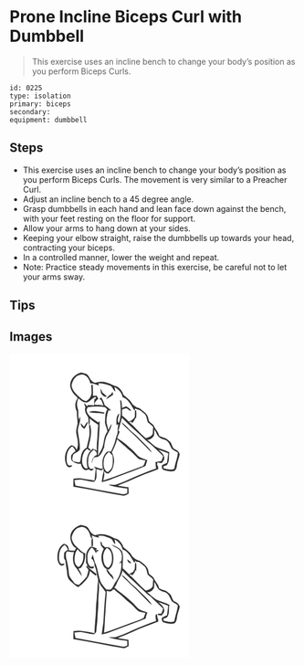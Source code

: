 # Prone Incline Biceps Curl with Dumbbell
> This exercise uses an incline bench to change your body’s position as you perform Biceps Curls.

``` 
id: 0225 
type: isolation 
primary: biceps 
secondary:  
equipment: dumbbell 
``` 

## Steps

 - This exercise uses an incline bench to change your body’s position as you perform Biceps Curls. The movement is very similar to a Preacher Curl.
 - Adjust an incline bench to a 45 degree angle.
 - Grasp dumbbells in each hand and lean face down against the bench, with your feet resting on the floor for support.
 - Allow your arms to hang down at your sides.
 - Keeping your elbow straight, raise the dumbbells up towards your head, contracting your biceps.
 - In a controlled manner, lower the weight and repeat.
 - Note: Practice steady movements in this exercise, be careful not to let your arms sway.

## Tips


## Images

<svg width="236pt" height="200pt" viewBox="0 0 236 200" xmlns="http://www.w3.org/2000/svg">
  <g fill="#FFF">
    <path d="M0 0h236v200H0V0m79.6 42.03c.6 6.26 4.51 11.52 9.24 15.44.12.45.37 1.34.5 1.78-3.93 4.68-3.64 11.72-.93 16.92-.17 5.28.94 10.48 1.01 15.75-.81 4.61-2.65 9.33-1.52 14.05 1.38 6.82 3.53 14.13.1 20.73-.97-3.33-3.52-5.57-6.94-6.04-8.16 5.52-10.44 17.75-6.05 26.29 1.56 3.11 6.11 3.35 7.42-.1-1.48.1-2.95.29-4.42.25-3.6-2.5-2.93-7.29-2.88-11.09.12-5.43 2.38-11.07 7.22-13.93 2.12 1.6 3.52 3.83 4.32 6.34-2.42 1.24-4.21 3.28-5.74 5.48-.1 3-.54 6.37 2.36 8.2 3.2 1.79 6.75 3.09 10.48 2.7.45 4.56 4.64 11.11 9.66 7.33 1.43.62 2.77 1.69 4.4 1.72 1.42-.17 2.08-1.61 3.02-2.48-1.1.07-3.31.23-4.41.31-4.03-3.33-3.35-8.92-2.97-13.56.47-4.92 3.42-9.2 7.47-11.92 1.13 1.19 2.26 2.41 3.37 3.64.14.84.41 2.51.55 3.35-4.49 1.7-6.97 6.23-6.74 10.92.64-2.58 1.18-5.26 2.68-7.51 1.51-.36 3.07-.46 4.61-.58 5.2-2.17 6.63-7.97 8.94-12.55.24-4.64 1.18-9.22 2.59-13.65 2.6-5.68 6.56-10.99 7.2-17.39-1.8 2.44-2.83 5.32-4.28 7.96-.78-4.49-2.99-8.79-2.42-13.45.41-4.19 1.08-8.43 2.66-12.37.79.1 2.37.29 3.16.38-2.25-2.99-5.38-5.05-8.36-7.21-.71-3.72-2.64-6.95-4.43-10.23-.84.66-1.58 1.42-2.39 2.1 3.66 1.44 3.9 5.68 5.32 8.81-3.31-.98-6.78-1.09-10.2-.93-.62-.46-1.23-.92-1.83-1.39 1.17-2.7 2.99-4.9 5.3-6.7-.64-1.43-1.55-2.74-2.32-4.1-1.61.11-3.23.29-4.83.48.34-5.09.02-10.19-.37-15.27-.63.44-1.27.88-1.9 1.32.41 2.67.42 5.38.5 8.07.39 5.15-2.53 10.58-7.28 12.75-1.84-.8-3.93-1.24-5.5-2.56-5.49-5.18-12.6-10.03-13.48-18.2 1.04-6.4 5.3-13.75 12.49-14.18 6.53-.74 11.09 5.88 12.07 11.65 4.06-.6 7.65 1.76 11.42 2.8-.21-.72-.65-2.15-.86-2.87 5.6-.78 10.85 1.2 15.96 3.18 3.01 1.73 3.48 5.78 6.44 7.56-.24-2.07-.62-4.13-1.11-6.15 5.06 2.89 9.56 7.24 10.55 13.23 8.08 2.78 11.25 11.17 15.73 17.63.38-.84.75-1.68 1.09-2.54 2.2 1.57 5.2 1.32 7.24 3.16 1.71 1.36 3.5 2.63 5.11 4.12 2.72 2.98 2.69 7.32 4.17 10.85 2.35 2.06 5 3.81 6.99 6.25-.44 2.94-.2 5.93-.6 8.87-1.69 3.6-5.55 5.12-9.25 5.67-7.81-6.35-13.91-14.47-21.64-20.9l2.71-.76c.23.52.7 1.55.93 2.07 2.23-2.13 3.9-4.71 4.91-7.63l.45 2.25c.22-3.64.71-7.31.03-10.94l.59-.41c-1.3.04-2.59.09-3.89.14l1.78.25c-.05 2.64-.07 5.28-.17 7.92-1.66 3.27-4.5 5.22-7.81 6.54-2.81-2.99-5.81-5.77-9.04-8.3-.1-2.6.01-5.21.07-7.81 1.98-.58 3.9-1.38 5.94-1.74 1.84 1.61 3.65 3.41 6.26 3.54-1.57-2.73-4.2-4.52-6.91-5.98-1.79.72-3.6 1.42-5.42 2.05-.16-2.86-.09-5.77-.78-8.56.16-.73-1.96-2.38-1.57-.8.77 9.54 1.75 19.54-1.45 28.78-.2-.01-.61-.01-.81-.02-2.29-3.78.61-8.16 1.26-12.07-4.89 3.25-3.75 9.87-3.94 14.91.58-.18 1.76-.54 2.35-.72.06 2.72-.88 5.36-.63 8.09.46 4.21-2.05 7.88-2.87 11.89-1.04 5.59-3.65 10.69-5.92 15.85-2.19-.05-4.87-.85-6.38 1.28-5.03 5.47-5.87 13.87-4.29 20.87-4.41 1.67-7.88-1.89-12.13-2.18.9.92 1.83 1.82 2.78 2.7-.8 5.2-1.01 10.47-1.77 15.69-5.38-1.6-11.04-1.76-16.51-2.91-3.65-.87-7.41-.09-11.08.21-.24 3.48-.12 6.96-.16 10.45 21.89 3.44 43.57 8.15 65.42 11.82 2.73.53 5-1.43 7.32-2.51 0-2.81-.11-5.6-.26-8.4-4.73-.57-9.45-1.27-14.08-2.39 6.28-2.33 12.53-4.76 18.6-7.61 11.27-5.35 23.13-9.2 34.69-13.81-.1-1.01-.31-3.04-.41-4.05l-1.19-1.51c.09-.85.26-2.55.35-3.4 1.83.4 3.68.74 5.54 1.05 1.7-2.37 4.55-4.82 3.31-8.07-.64-4.36-4.65-6.72-7.4-9.68 4.31 1.42 8.48 3.25 12.78 4.69-.22 4.27-1.27 8.44-1.54 12.71-2.23 1.08-4.65 1.86-6.68 3.3-.28 2.01-.16 4.79 1.87 5.9 4.61 1.41 9.57 2.65 14.37 1.43 2.79-1.83 3.28-5.35 3.62-8.39.54-4.76 2.85-9.09 3.49-13.81-.95-3.85-4.48-5.68-7.79-7.15-2.27-2.55-2.51-6.48-4.91-9.04-2.43-2.51-5.32-4.83-8.81-5.56-2-.43-3.8-1.39-5.58-2.34-.86-5.28-5.25-8.7-7.16-13.49-1.5-2.39-4.37-3.47-6.06-5.69-.89-2.82-1.03-6-2.89-8.42-2.16-3.2-5.6-5.12-8.46-7.61-1.71-1.58-4.33-1.34-6.08-2.84-1.86-1.54-4.24-2.61-5.31-4.9-2.48-4.68-7.19-7.33-10.93-10.85-1.72-5.42-5.83-10.9-11.76-11.84-2.98-1.12-5.58-3.11-8.8-3.65-5.17-2.31-11.05-1.83-16.37-.31-4.5-.78-6.71-4.83-8.73-8.46-1.81-3.7-6.26-4.21-9.82-5.11-7.94 1.65-14.73 8.8-14.56 17.15m39.87 4.17c.1 1.88.35 3.75.59 5.61 1.7 2.76 4.1 6.04 7.81 4.63-1.92-1.89-3.92-3.7-6.03-5.37-.6-1.72-1.29-3.4-2.37-4.87m13.91 7.44c-2.81 1.36-4.91 3.71-6.32 6.46 3.03-1.95 6.2-3.7 9.1-5.85l-.92-3.97c-.66 1.1-1.27 2.22-1.86 3.36z"/>
    <path d="M102.03 64.26c4.49-1.4 6.55-6.62 11.54-7.33-.12.78-.38 2.34-.5 3.12l-1.21-.94c-.66 2.91-1.06 5.92-.43 8.88-2.77-.1-5.54-.19-8.31-.23-.32.39-.95 1.15-1.27 1.53-1.29-1.52-2.59-3.03-4.08-4.36.48 1.95 1.17 3.83 1.87 5.71-1.87 4.79 1.03 9.17 3.58 12.99.96 3.45.28 7.16.8 10.69 2.01-2.63 1.38-5.97 1.21-9.03 3.5 3.18 7.47 5.76 11.34 8.44-1.12 7.68-.78 15.45-1.74 23.14-.29 3.72-.43 7.48-.11 11.21-1.24-1.86-3.31-2.53-5.42-2.85-7.96 5.46-9.23 16.86-6.56 25.47-.74.07-2.21.21-2.95.27-3.4-2.49-4.8-6.87-4.38-10.95.22-5.45 1.82-11.46 6.56-14.72 1.51.51 3.97 4.26 4.5 1.05-.95-.88-1.93-1.71-2.95-2.5 1.43-6.9 3.7-13.73 3.58-20.86.12-3.34-.74-6.61-1.15-9.91-.51.72-1.01 1.44-1.51 2.16.77 5.84 1.13 11.94-.61 17.64-.93 3.55-1.67 7.15-2.4 10.75-3.99 2.03-6.51 6.07-7.36 10.38-.7 2.97-.57 6.11-1.73 8.96-3.03-.07-5.96-.8-8.88-1.49-.27-.62-.81-1.84-1.08-2.45.31-1.95.53-3.93 1.07-5.83 2.5-2.92 6.85-3.52 8.89-6.96.36-7.15-1.09-14.16-2.18-21.17-1.92-7.48 3.78-14.41 2.58-21.95a84.58 84.58 0 0 0-1.62 3.79c-.49-2.97-1.04-5.97-.75-8.99.5-3.77-1.83-7.17-1.68-10.92-.07-2.88.67-5.72 1.9-8.31 2.89 3.2 6.9 6.17 11.44 5.57m-4.11 32c-1.48-1.71-2.92-3.49-4.79-4.81.69 2.97 2.28 6.48 5.45 7.39 1.66-3.06 3.79-5.95 4.54-9.41-2.55 1.55-3.76 4.36-5.2 6.83z"/>
    <path d="M102.97 70.51c7.48-.78 15.1-1.49 22.53-.02.98 1.05 2 2.07 3.05 3.06-3.18 4.52-2.7 10.23-3.12 15.46-.42 4.86 2.85 8.95 3.13 13.72-4.65 5.45-4.07 12.97-6.18 19.43-1.08 4.48-4.09 8.09-6.16 12.13.21-15.18 2.15-30.3 2.24-45.48-.51.44-1.52 1.33-2.03 1.77-5.43-4.03-12.18-7.41-14.8-14.06-1.07-2.09.29-4.24 1.34-6.01m1.11 6.38c6.56 1.76 13.51 1.03 20.21 2.12.08-.37.25-1.1.34-1.47-6.79-1.03-13.83-3.37-20.55-.65z"/>
    <path d="M147.71 84.35c9.86 10.46 21.13 19.45 31.27 29.61 2.64 2.71 6.04 4.49 8.65 7.24 4.64 4.64 9.66 8.9 14.23 13.62-.64 2.14-1.34 4.27-2.14 6.36-2.71.43-5.39.95-8.06 1.53.23 2.81.59 5.61.86 8.42-10.8 3.66-21.28 8.16-31.78 12.56-6.05 2.85-12.1 5.73-18.53 7.6-3.74 2.01-7.99.9-12.01 1.14 7.8 3.08 16.32 3.64 24.54 4.99-.01 1.98-.03 3.96-.07 5.95-2.36 1.2-4.98 1.86-7.62 1.21-20.14-3.78-40.29-7.48-60.43-11.21-.52-2.35-1-4.7-1.45-7.06 2.68-.09 5.35-.41 8.02-.72 6.03.79 11.88 2.78 18 3.02 4.83-4.28 2.55-11.33 3.01-16.97 2.32.83 4.69 1.59 7.15 1.85.61-.8 1.23-1.59 1.87-2.37.56 1.95.54 3.88-.08 5.76-1.15 3.86-1.32 7.92-2.08 11.86 7.3-1.08 13.98-4.38 20.88-6.81 12.15-4.91 24.76-8.7 36.69-14.12.78-2.58 1.6-5.15 2.44-7.71-4.64-1.86-9.95-2.8-13.39-6.77-3.17-3.55-6.37-7.08-10.15-10.02a78.2 78.2 0 0 0-16.16-12.21c1.07-2.79 2.06-5.61 3.39-8.29-.4-.38-1.2-1.16-1.6-1.54 1.51-5.64 2.89-11.32 4.55-16.92m8.35 15.6c3.19 3.48 6.91 6.4 10.33 9.65 4.17 4.52 8.63 8.75 12.94 13.12 2.6 2.57 4.84 5.56 7.98 7.52-3.3-5.65-8.37-9.97-12.93-14.57-3.81-3.55-7.11-7.63-11.24-10.83-5.8-4.48-9.98-10.76-16.2-14.74 2.23 3.96 6.13 6.52 9.12 9.85z"/>
    <path d="M190.4 99.77c2.55 3.71 3.35 8.88 7.65 11.17 2.76 1.9 6.56 1.56 8.99 4 3.38 2.64 3.99 7.18 6.46 10.48 2.33 1.93 5.28 2.9 7.65 4.8-.41 7.25-3.56 13.96-4.53 21.14-4.57 2.33-9.57.43-14.2-.56-.04-.66-.12-1.97-.17-2.63 1.72-.75 4.35-.58 5.19-2.62 3.18-4.66 1.41-10.48 2.53-15.71-6.34-3.72-14.15-4.38-20.11-8.87-3.01-2.53-5.95-5.14-8.97-7.66 3.84.36 6.84-2.29 8.78-5.28.64-2.7.51-5.51.73-8.26zM141.31 112.56c4.51 4.52 9.6 8.44 14.19 12.89 5.36 3.53 9.12 8.8 14.01 12.85 2.98 1.03 6.14 1.48 9.16 2.39-1.46 2.83-1.39 7.21-5.24 7.89-16.74 6.2-33.38 12.67-50.29 18.38.85-4.12 2.08-8.44.84-12.63 1.56 1.52 3.71 4.33 6.25 2.95 4.37-2.5 6.14-7.74 6.61-12.48 1.25-5.01 0-10.38-2.43-14.84 2.7-5.62 5.64-11.25 6.9-17.4z"/>
    <path d="M123.92 140.02c.56-4.36 3.26-7.99 6.56-10.74 1.71 1.38 3.28 2.92 4.74 4.57.68 4.34.64 8.75.05 13.1-.36 1.11-.69 2.23-.99 3.36-1.38 2.18-3.19 4.05-5.27 5.57-5.76-2.86-6.08-10.3-5.09-15.86z"/>
  </g>
  <g fill="#333">
    <path d="M79.6 42.03c-.17-8.35 6.62-15.5 14.56-17.15 3.56.9 8.01 1.41 9.82 5.11 2.02 3.63 4.23 7.68 8.73 8.46 5.32-1.52 11.2-2 16.37.31 3.22.54 5.82 2.53 8.8 3.65 5.93.94 10.04 6.42 11.76 11.84 3.74 3.52 8.45 6.17 10.93 10.85 1.07 2.29 3.45 3.36 5.31 4.9 1.75 1.5 4.37 1.26 6.08 2.84 2.86 2.49 6.3 4.41 8.46 7.61 1.86 2.42 2 5.6 2.89 8.42 1.69 2.22 4.56 3.3 6.06 5.69 1.91 4.79 6.3 8.21 7.16 13.49 1.78.95 3.58 1.91 5.58 2.34 3.49.73 6.38 3.05 8.81 5.56 2.4 2.56 2.64 6.49 4.91 9.04 3.31 1.47 6.84 3.3 7.79 7.15-.64 4.72-2.95 9.05-3.49 13.81-.34 3.04-.83 6.56-3.62 8.39-4.8 1.22-9.76-.02-14.37-1.43-2.03-1.11-2.15-3.89-1.87-5.9 2.03-1.44 4.45-2.22 6.68-3.3.27-4.27 1.32-8.44 1.54-12.71-4.3-1.44-8.47-3.27-12.78-4.69 2.75 2.96 6.76 5.32 7.4 9.68 1.24 3.25-1.61 5.7-3.31 8.07-1.86-.31-3.71-.65-5.54-1.05-.09.85-.26 2.55-.35 3.4l1.19 1.51c.1 1.01.31 3.04.41 4.05-11.56 4.61-23.42 8.46-34.69 13.81-6.07 2.85-12.32 5.28-18.6 7.61 4.63 1.12 9.35 1.82 14.08 2.39.15 2.8.26 5.59.26 8.4-2.32 1.08-4.59 3.04-7.32 2.51-21.85-3.67-43.53-8.38-65.42-11.82.04-3.49-.08-6.97.16-10.45 3.67-.3 7.43-1.08 11.08-.21 5.47 1.15 11.13 1.31 16.51 2.91.76-5.22.97-10.49 1.77-15.69-.95-.88-1.88-1.78-2.78-2.7 4.25.29 7.72 3.85 12.13 2.18-1.58-7-.74-15.4 4.29-20.87 1.51-2.13 4.19-1.33 6.38-1.28 2.27-5.16 4.88-10.26 5.92-15.85.82-4.01 3.33-7.68 2.87-11.89-.25-2.73.69-5.37.63-8.09-.59.18-1.77.54-2.35.72.19-5.04-.95-11.66 3.94-14.91-.65 3.91-3.55 8.29-1.26 12.07.2.01.61.01.81.02 3.2-9.24 2.22-19.24 1.45-28.78-.39-1.58 1.73.07 1.57.8.69 2.79.62 5.7.78 8.56 1.82-.63 3.63-1.33 5.42-2.05 2.71 1.46 5.34 3.25 6.91 5.98-2.61-.13-4.42-1.93-6.26-3.54-2.04.36-3.96 1.16-5.94 1.74-.06 2.6-.17 5.21-.07 7.81 3.23 2.53 6.23 5.31 9.04 8.3 3.31-1.32 6.15-3.27 7.81-6.54.1-2.64.12-5.28.17-7.92l-1.78-.25c1.3-.05 2.59-.1 3.89-.14l-.59.41c.68 3.63.19 7.3-.03 10.94l-.45-2.25c-1.01 2.92-2.68 5.5-4.91 7.63-.23-.52-.7-1.55-.93-2.07l-2.71.76c7.73 6.43 13.83 14.55 21.64 20.9 3.7-.55 7.56-2.07 9.25-5.67.4-2.94.16-5.93.6-8.87-1.99-2.44-4.64-4.19-6.99-6.25-1.48-3.53-1.45-7.87-4.17-10.85-1.61-1.49-3.4-2.76-5.11-4.12-2.04-1.84-5.04-1.59-7.24-3.16-.34.86-.71 1.7-1.09 2.54-4.48-6.46-7.65-14.85-15.73-17.63-.99-5.99-5.49-10.34-10.55-13.23.49 2.02.87 4.08 1.11 6.15-2.96-1.78-3.43-5.83-6.44-7.56-5.11-1.98-10.36-3.96-15.96-3.18.21.72.65 2.15.86 2.87-3.77-1.04-7.36-3.4-11.42-2.8-.98-5.77-5.54-12.39-12.07-11.65-7.19.43-11.45 7.78-12.49 14.18.88 8.17 7.99 13.02 13.48 18.2 1.57 1.32 3.66 1.76 5.5 2.56 4.75-2.17 7.67-7.6 7.28-12.75-.08-2.69-.09-5.4-.5-8.07.63-.44 1.27-.88 1.9-1.32.39 5.08.71 10.18.37 15.27 1.6-.19 3.22-.37 4.83-.48.77 1.36 1.68 2.67 2.32 4.1-2.31 1.8-4.13 4-5.3 6.7.6.47 1.21.93 1.83 1.39 3.42-.16 6.89-.05 10.2.93-1.42-3.13-1.66-7.37-5.32-8.81.81-.68 1.55-1.44 2.39-2.1 1.79 3.28 3.72 6.51 4.43 10.23 2.98 2.16 6.11 4.22 8.36 7.21-.79-.09-2.37-.28-3.16-.38-1.58 3.94-2.25 8.18-2.66 12.37-.57 4.66 1.64 8.96 2.42 13.45 1.45-2.64 2.48-5.52 4.28-7.96-.64 6.4-4.6 11.71-7.2 17.39-1.41 4.43-2.35 9.01-2.59 13.65-2.31 4.58-3.74 10.38-8.94 12.55-1.54.12-3.1.22-4.61.58-1.5 2.25-2.04 4.93-2.68 7.51-.23-4.69 2.25-9.22 6.74-10.92-.14-.84-.41-2.51-.55-3.35-1.11-1.23-2.24-2.45-3.37-3.64-4.05 2.72-7 7-7.47 11.92-.38 4.64-1.06 10.23 2.97 13.56 1.1-.08 3.31-.24 4.41-.31-.94.87-1.6 2.31-3.02 2.48-1.63-.03-2.97-1.1-4.4-1.72-5.02 3.78-9.21-2.77-9.66-7.33-3.73.39-7.28-.91-10.48-2.7-2.9-1.83-2.46-5.2-2.36-8.2 1.53-2.2 3.32-4.24 5.74-5.48-.8-2.51-2.2-4.74-4.32-6.34-4.84 2.86-7.1 8.5-7.22 13.93-.05 3.8-.72 8.59 2.88 11.09 1.47.04 2.94-.15 4.42-.25-1.31 3.45-5.86 3.21-7.42.1-4.39-8.54-2.11-20.77 6.05-26.29 3.42.47 5.97 2.71 6.94 6.04 3.43-6.6 1.28-13.91-.1-20.73-1.13-4.72.71-9.44 1.52-14.05-.07-5.27-1.18-10.47-1.01-15.75-2.71-5.2-3-12.24.93-16.92-.13-.44-.38-1.33-.5-1.78-4.73-3.92-8.64-9.18-9.24-15.44m22.43 22.23c-4.54.6-8.55-2.37-11.44-5.57-1.23 2.59-1.97 5.43-1.9 8.31-.15 3.75 2.18 7.15 1.68 10.92-.29 3.02.26 6.02.75 8.99a84.58 84.58 0 0 1 1.62-3.79c1.2 7.54-4.5 14.47-2.58 21.95 1.09 7.01 2.54 14.02 2.18 21.17-2.04 3.44-6.39 4.04-8.89 6.96-.54 1.9-.76 3.88-1.07 5.83.27.61.81 1.83 1.08 2.45 2.92.69 5.85 1.42 8.88 1.49 1.16-2.85 1.03-5.99 1.73-8.96.85-4.31 3.37-8.35 7.36-10.38.73-3.6 1.47-7.2 2.4-10.75 1.74-5.7 1.38-11.8.61-17.64.5-.72 1-1.44 1.51-2.16.41 3.3 1.27 6.57 1.15 9.91.12 7.13-2.15 13.96-3.58 20.86 1.02.79 2 1.62 2.95 2.5-.53 3.21-2.99-.54-4.5-1.05-4.74 3.26-6.34 9.27-6.56 14.72-.42 4.08.98 8.46 4.38 10.95.74-.06 2.21-.2 2.95-.27-2.67-8.61-1.4-20.01 6.56-25.47 2.11.32 4.18.99 5.42 2.85-.32-3.73-.18-7.49.11-11.21.96-7.69.62-15.46 1.74-23.14-3.87-2.68-7.84-5.26-11.34-8.44.17 3.06.8 6.4-1.21 9.03-.52-3.53.16-7.24-.8-10.69-2.55-3.82-5.45-8.2-3.58-12.99-.7-1.88-1.39-3.76-1.87-5.71 1.49 1.33 2.79 2.84 4.08 4.36.32-.38.95-1.14 1.27-1.53 2.77.04 5.54.13 8.31.23-.63-2.96-.23-5.97.43-8.88l1.21.94c.12-.78.38-2.34.5-3.12-4.99.71-7.05 5.93-11.54 7.33m.94 6.25c-1.05 1.77-2.41 3.92-1.34 6.01 2.62 6.65 9.37 10.03 14.8 14.06.51-.44 1.52-1.33 2.03-1.77-.09 15.18-2.03 30.3-2.24 45.48 2.07-4.04 5.08-7.65 6.16-12.13 2.11-6.46 1.53-13.98 6.18-19.43-.28-4.77-3.55-8.86-3.13-13.72.42-5.23-.06-10.94 3.12-15.46-1.05-.99-2.07-2.01-3.05-3.06-7.43-1.47-15.05-.76-22.53.02m44.74 13.84c-1.66 5.6-3.04 11.28-4.55 16.92.4.38 1.2 1.16 1.6 1.54-1.33 2.68-2.32 5.5-3.39 8.29a78.2 78.2 0 0 1 16.16 12.21c3.78 2.94 6.98 6.47 10.15 10.02 3.44 3.97 8.75 4.91 13.39 6.77-.84 2.56-1.66 5.13-2.44 7.71-11.93 5.42-24.54 9.21-36.69 14.12-6.9 2.43-13.58 5.73-20.88 6.81.76-3.94.93-8 2.08-11.86.62-1.88.64-3.81.08-5.76-.64.78-1.26 1.57-1.87 2.37-2.46-.26-4.83-1.02-7.15-1.85-.46 5.64 1.82 12.69-3.01 16.97-6.12-.24-11.97-2.23-18-3.02-2.67.31-5.34.63-8.02.72.45 2.36.93 4.71 1.45 7.06 20.14 3.73 40.29 7.43 60.43 11.21 2.64.65 5.26-.01 7.62-1.21.04-1.99.06-3.97.07-5.95-8.22-1.35-16.74-1.91-24.54-4.99 4.02-.24 8.27.87 12.01-1.14 6.43-1.87 12.48-4.75 18.53-7.6 10.5-4.4 20.98-8.9 31.78-12.56-.27-2.81-.63-5.61-.86-8.42 2.67-.58 5.35-1.1 8.06-1.53.8-2.09 1.5-4.22 2.14-6.36-4.57-4.72-9.59-8.98-14.23-13.62-2.61-2.75-6.01-4.53-8.65-7.24-10.14-10.16-21.41-19.15-31.27-29.61m42.69 15.42c-.22 2.75-.09 5.56-.73 8.26-1.94 2.99-4.94 5.64-8.78 5.28 3.02 2.52 5.96 5.13 8.97 7.66 5.96 4.49 13.77 5.15 20.11 8.87-1.12 5.23.65 11.05-2.53 15.71-.84 2.04-3.47 1.87-5.19 2.62.05.66.13 1.97.17 2.63 4.63.99 9.63 2.89 14.2.56.97-7.18 4.12-13.89 4.53-21.14-2.37-1.9-5.32-2.87-7.65-4.8-2.47-3.3-3.08-7.84-6.46-10.48-2.43-2.44-6.23-2.1-8.99-4-4.3-2.29-5.1-7.46-7.65-11.17m-49.09 12.79c-1.26 6.15-4.2 11.78-6.9 17.4 2.43 4.46 3.68 9.83 2.43 14.84-.47 4.74-2.24 9.98-6.61 12.48-2.54 1.38-4.69-1.43-6.25-2.95 1.24 4.19.01 8.51-.84 12.63 16.91-5.71 33.55-12.18 50.29-18.38 3.85-.68 3.78-5.06 5.24-7.89-3.02-.91-6.18-1.36-9.16-2.39-4.89-4.05-8.65-9.32-14.01-12.85-4.59-4.45-9.68-8.37-14.19-12.89m-17.39 27.46c-.99 5.56-.67 13 5.09 15.86 2.08-1.52 3.89-3.39 5.27-5.57.3-1.13.63-2.25.99-3.36.59-4.35.63-8.76-.05-13.1-1.46-1.65-3.03-3.19-4.74-4.57-3.3 2.75-6 6.38-6.56 10.74z"/>
    <path d="M119.47 46.2c1.08 1.47 1.77 3.15 2.37 4.87 2.11 1.67 4.11 3.48 6.03 5.37-3.71 1.41-6.11-1.87-7.81-4.63-.24-1.86-.49-3.73-.59-5.61zM133.38 53.64c.59-1.14 1.2-2.26 1.86-3.36l.92 3.97c-2.9 2.15-6.07 3.9-9.1 5.85 1.41-2.75 3.51-5.1 6.32-6.46zM104.08 76.89c6.72-2.72 13.76-.38 20.55.65-.09.37-.26 1.1-.34 1.47-6.7-1.09-13.65-.36-20.21-2.12zM97.92 96.26c1.44-2.47 2.65-5.28 5.2-6.83-.75 3.46-2.88 6.35-4.54 9.41-3.17-.91-4.76-4.42-5.45-7.39 1.87 1.32 3.31 3.1 4.79 4.81zM156.06 99.95c-2.99-3.33-6.89-5.89-9.12-9.85 6.22 3.98 10.4 10.26 16.2 14.74 4.13 3.2 7.43 7.28 11.24 10.83 4.56 4.6 9.63 8.92 12.93 14.57-3.14-1.96-5.38-4.95-7.98-7.52-4.31-4.37-8.77-8.6-12.94-13.12-3.42-3.25-7.14-6.17-10.33-9.65z"/>
  </g>
</svg>

<svg width="236pt" height="200pt" viewBox="0 0 236 200" xmlns="http://www.w3.org/2000/svg">
  <g fill="#FFF">
    <path d="M0 0h236v200H0V0m79.81 40.23c.21 5.82 2.29 12.32 7.67 15.36-.71 1.11-1.4 2.24-2.08 3.37-2.51-.23-5.02-.46-7.53-.67.19-3.43-1.48-8.02-5.53-8.07-.03-.23-.11-.7-.14-.94-5.76 2.5-8.52 8.82-9.17 14.73-.53 4.44-.14 9.51 2.88 13.04 1.83 2.35 5.64 1.64 6.36-1.28-1.42.13-2.84.41-4.28.3-2.32-1.61-2.98-4.49-3.03-7.15-.23-6.56 1.24-14.26 7.41-17.82 2.23 1.64 3.62 3.99 4.27 6.66-2.23.66-3.81 2.31-5.05 4.18.34 3.17-1.18 6.96 1.64 9.34.77 4.92 1.25 9.89 2.26 14.77-.01 4.35.73 9.1 4.05 12.23 3.49 2.8 6.39 6.34 10.48 8.34 3.74-1.92 6.51-5.12 9.39-8.1 3.31-3.56 6.06-8.16 6-13.16 2.42 2.19 5.05 4.14 7.6 6.18.5-.53 1-1.07 1.5-1.61-4-4.08-9.72-6.48-12.67-11.49-.37.56-.74 1.12-1.11 1.69 1.02 1.28 2.21 2.47 2.93 3.96-.27 2.91-1.49 5.65-2.03 8.53-3.21 4.13-7.03 7.66-10.81 11.24-2.29-.74-5.11-1.14-6.36-3.49-2.32-3.69-6.29-6.71-6.5-11.4-.35-7.17-1.86-14.21-3.73-21.12-.08-2.76-.97-6.35 1.53-8.3 2.98.4 5.92 1.21 8.95 1.03-2.17 7.01-2.27 15.88 3.27 21.39 2.34 3.51 4.57 7.09 7.03 10.53-.45-3.74-2.49-7.03-4.59-10.06 1.08-.37 2.17-.74 3.26-1.1 4.62-5.13 5.9-12.29 5.84-18.99-4.59-1.2-7.43-5.16-10.87-8.08-3.86-3.26-6.95-8.03-7.07-13.18 1.36-5.75 4.96-12.43 11.46-13.2 5.41-1.44 10.3 3.29 11.99 8.05 1.13 2.47.87 6.13 4.12 6.89-.34-.99-1.01-2.96-1.35-3.95 3.32.84 6.46 2.74 9.98 2.54-.35-.52-1.06-1.56-1.42-2.08 3.34-.05 6.83-.44 9.98.92 2.98 1.34 6.98 1.49 8.7 4.72 1.3 1.64 1.73 4.19 4.01 4.85-.28-2-.67-3.97-1.12-5.94 5.06 2.93 9.6 7.31 10.51 13.34 8.21 2.51 11.24 11.18 15.73 17.58.47-.99.9-2.01 1.3-3.03.84 2.12 3.24 1.74 5.03 2.02 2.34 1.94 4.84 3.69 7.12 5.69 2.58 2.94 2.81 7.04 3.95 10.62 2.39 2.23 5.27 3.95 7.25 6.63-.52 2.87-.27 5.81-.64 8.69-1.69 3.6-5.54 5.14-9.25 5.67-7.81-6.45-14.11-14.46-21.72-21.13 1.58-.39 2.96-.03 4.14 1.09 2.06-1.9 3.58-4.24 4.12-7.03.22.5.65 1.5.87 2 .22-4.03.83-8.14-.42-12.08-2.43 3.32.13 7.98-2.68 11.15-1.12 2.75-4.27 2.93-6.33 4.62-2.61-2.59-5.1-5.33-8.08-7.5-.8-7.6 1.64-15.53-1.1-22.87-3.45-4.21-8.51-7.03-13.75-8.41 3.38 2.76 7.88 3.92 10.82 7.22 3.39 3.69 3.09 9.18 2.29 13.78-1.02 1.29-2.28 2.34-3.41 3.52.77-.25 2.31-.77 3.08-1.02.81 8.72-1.47 17.61-6.82 24.59-2.74 3.32-3.61 7.97-6.99 10.77-1.94.24-3.92.21-5.86-.06-2.37-2.58-4.59-5.35-6.55-8.27-3.63-7.31-3.95-15.66-6.63-23.28-2.22-4.53-3.17-9.53-4.73-14.3-.39 1.19-.75 2.39-1.09 3.6-.24.51-.47 1.02-.7 1.54 2.39 1.12 2.82 3.84 4.09 5.88.03 1.08.06 2.17.1 3.25 1.72 3.8 2.73 7.92 3.17 12.06.34 2.91 2.11 5.64 1.49 8.64-.98 5.97-.51 12.06-1.41 18.05-.05 6.73-1.58 13.36-1.31 20.11-.34 10.06-1.83 20.08-1.91 30.16-5.04-1.64-10.4-1.76-15.57-2.79-3.94-1.08-8.03-.35-12.01-.01-.31 3.5-.18 7-.2 10.51 21.88 3.45 43.56 8.16 65.4 11.81 2.75.54 5.02-1.43 7.33-2.53.02-2.8-.1-5.59-.26-8.38-4.74-.67-9.49-1.3-14.15-2.41 6.83-2.41 13.53-5.16 20.09-8.24 10.83-5.06 22.22-8.7 33.29-13.19l-.44-3.97c-.26-.4-.78-1.2-1.04-1.59.51-1.66-.21-3.21-1-4.59-2.38 2.62-.54 6.23-.53 9.31-10.8 3.69-21.3 8.15-31.8 12.58-6.26 3-12.59 5.86-19.25 7.86-3.56 1.79-7.59.55-11.39.83 7.81 3.17 16.38 3.77 24.65 5.03-.01 1.97-.02 3.93-.05 5.9-2.37 1.27-5 1.93-7.66 1.25-20.12-3.76-40.24-7.51-60.37-11.19-.54-2.35-1.03-4.72-1.44-7.09 2.69-.07 5.36-.38 8.03-.67 6 .8 11.82 2.75 17.9 3 1.14-1.41 3.02-2.54 2.92-4.59.3-5.68 1.43-11.28 1.43-16.98.16-7.37 1.56-14.69 1.14-22.08.06-8.66 1.85-17.33.42-25.97 1.93 5.39 6.17 9.34 9.21 14.06-1.61 13.28-2.09 26.7-3 40.05-.89 5.2-1.32 10.46-2.27 15.65 8.37-1.22 15.93-5.28 23.91-7.89 11.24-4.56 22.85-8.15 33.98-13.01.32-2.68 1.35-5.19 2.23-7.72-2.92-1.23-6.01-2.01-8.87-3.36-3.86-1.91-6.34-5.57-9.24-8.6-6.76-6.28-13.71-12.34-21.35-17.53-1.02-1.5-2.54-2.49-4.04-3.43 1.92-1.52 2.63-3.88 3.52-6.05 2.07-5.66 6.6-10.24 7.16-16.45 4.24 5.04 9.19 9.39 14.17 13.68 5.32 5.41 11.29 10.14 16.55 15.62 2.64 2.71 6.05 4.47 8.64 7.24 4.62 4.62 9.59 8.86 14.18 13.51-.61 2.24-1.34 4.44-2.23 6.59-1.75.16-3.5.32-5.25.46.25.42.77 1.25 1.02 1.66 1.5.17 3.01.33 4.52.48 1.54-2.19 4.19-4.35 3.37-7.37-.47-4.59-4.54-7.17-7.44-10.21 4.26 1.44 8.44 3.13 12.65 4.7-.21 4.24-1.27 8.39-1.52 12.64-2.28 1.04-4.65 1.94-6.76 3.3-.12 2.04-.12 4.77 1.92 5.9 4.65 1.39 9.64 2.72 14.46 1.41 3.7-2.53 3.09-7.37 4.11-11.2.72-3.73 2.53-7.17 2.95-10.96-.92-3.84-4.42-5.69-7.73-7.13-2.36-2.5-2.52-6.53-4.97-9.08-2.44-2.5-5.3-4.86-8.81-5.57-2.03-.41-3.84-1.4-5.62-2.39-.79-5.3-5.29-8.63-7.12-13.45-1.57-2.3-4.15-3.66-6.2-5.5-.52-2.69-.82-5.55-2.29-7.92-2.43-3.88-6.53-6.19-9.97-9.06-4.42-1.17-8.71-3.87-10.97-7.95-2.47-4.19-6.87-6.55-10.31-9.83-.99-4.1-3.86-7.36-6.94-10.09-2.33-1.6-5.44-1.38-7.72-3.12-6.73-3.56-14.77-5.2-22.16-2.64-4.55-.69-6.81-4.76-8.8-8.41-1.81-3.73-6.27-4.24-9.84-5.15-7.25 1.57-13.96 7.66-14.37 15.36m28.33 2.97c-1.14 3.29-.26 6.86-.26 10.26.41-.25 1.25-.75 1.66-1 .45-3.16-.09-6.44-.21-9.63-.3.09-.89.28-1.19.37m11.12 3.56c.3 1.68.58 3.37.83 5.07 1.19 1.57 2.36 3.16 3.68 4.62-4.24 7.07-3.93 16.38.19 23.42 1.41 2.07 3.74 3.19 6.02 4.01 2.13-1.85 4.44-3.79 5.24-6.61 2.18-6.94 1.7-15.02-2.46-21.14-1.68-2.35-4.67-2.15-7.21-1.84a59.114 59.114 0 0 0-3.94-3.32c-.2-1.01-.4-2.03-.59-3.04-.44-.3-1.32-.88-1.76-1.17M101.95 59.5c-2.56 5.07-.93 10.85-1.43 16.27l1.07-.27c.05.54.14 1.62.18 2.16.75 1.01 1.49 2.04 2.19 3.08 1.96 1.6 4.32 1.94 6.61.79.04-.55.1-1.65.14-2.21-1.46.03-3.06.97-4.42.18-4.12-3.05-4.05-8.86-3.9-13.49-.05-4.53 2.48-8.48 5.63-11.53 2.35 1.66 3.97 4.03 4.99 6.7.36.06 1.07.19 1.42.26-.06-.45-.18-1.34-.25-1.79 1.48.32 2.72-.32 2.61-1.85-.96.13-2.88.39-3.83.52.52-.57 1.55-1.7 2.07-2.26-1.8-.69-3.59-1.39-5.32-2.25l-3.08-.36c-1.98 1.65-3.75 3.6-4.68 6.05m52.79 10.65c.17 2.85 2.04 5.56 5.23 4.86-1.41-1.95-3.25-3.52-5.23-4.86m-54.36 7.23c.27.27.27.27 0 0M127.09 83c.89 5.98 6.67 9.08 9.64 13.93-.2-2.71-.95-5.42-3.26-7.09-2.48-2.01-3.29-5.55-6.38-6.84m20.19 7.39c1.85 3.75 5.57 5.98 8.27 9.04 3.35 3.67 7.22 6.78 10.83 10.17 5.44 5.95 11.48 11.34 16.9 17.31 1.15 1.25 2.48 2.31 3.92 3.21-3.09-5.43-7.96-9.55-12.3-13.96-4.02-3.7-7.48-8.02-11.81-11.38-5.69-4.35-9.73-10.51-15.81-14.39z"/>
    <path d="M123.24 70.07c-.84-5.36.61-11.14 4.65-14.92 5.42 2.23 6.97 8.6 6.7 13.92.21 4.45-.98 9.18-4.62 12.03-4.87-1.06-6.46-6.68-6.73-11.03zM85.37 71c.05-4.99.72-10.38 4.18-14.27 1.6 2.91 4.35 4.7 7.28 6.05.76 6.3-.47 13.55-5.95 17.49-3.75-1.44-5.35-5.52-5.51-9.27zM190.29 99.89c2.85 3.52 3.38 8.84 7.77 11.07 2.74 1.9 6.53 1.53 8.95 3.97 3.41 2.64 4.01 7.22 6.51 10.53 2.33 1.91 5.29 2.85 7.61 4.8-.36 7.21-3.59 13.86-4.47 21.01-4.51 2.52-9.57.45-14.21-.46-.04-.68-.13-2.03-.17-2.7 1.75-.66 4.31-.51 5.15-2.52 3.27-4.62 1.32-10.47 2.61-15.67-4.32-2.79-9.52-3.62-14.18-5.69-5.98-2.14-10.14-7.13-14.98-10.99 3.89.52 6.91-2.26 8.84-5.28.62-2.64.45-5.38.57-8.07zM135.6 109.85c1.07-.03 2.13-.02 3.2 0l-.49.82c4.59 3.7 9.36 7.21 13.48 11.46 3.48 3.6 7.91 6.13 11.28 9.86 2.01 2.24 4.05 4.49 6.45 6.33 2.97 1.02 6.12 1.47 9.14 2.39-.89 2.12-1.52 4.35-2.5 6.44-4.91 2.79-10.49 4.2-15.72 6.28-12.11 4.33-24 9.28-36.3 13.07 1.22-9.46.9-19.02 2.01-28.49.29-8.86 1.24-17.68 1.66-26.53 2.64.79 6.53 1.76 7.79-1.63z"/>
  </g>
  <g fill="#333">
    <path d="M79.81 40.23c.41-7.7 7.12-13.79 14.37-15.36 3.57.91 8.03 1.42 9.84 5.15 1.99 3.65 4.25 7.72 8.8 8.41 7.39-2.56 15.43-.92 22.16 2.64 2.28 1.74 5.39 1.52 7.72 3.12 3.08 2.73 5.95 5.99 6.94 10.09 3.44 3.28 7.84 5.64 10.31 9.83 2.26 4.08 6.55 6.78 10.97 7.95 3.44 2.87 7.54 5.18 9.97 9.06 1.47 2.37 1.77 5.23 2.29 7.92 2.05 1.84 4.63 3.2 6.2 5.5 1.83 4.82 6.33 8.15 7.12 13.45 1.78.99 3.59 1.98 5.62 2.39 3.51.71 6.37 3.07 8.81 5.57 2.45 2.55 2.61 6.58 4.97 9.08 3.31 1.44 6.81 3.29 7.73 7.13-.42 3.79-2.23 7.23-2.95 10.96-1.02 3.83-.41 8.67-4.11 11.2-4.82 1.31-9.81-.02-14.46-1.41-2.04-1.13-2.04-3.86-1.92-5.9 2.11-1.36 4.48-2.26 6.76-3.3.25-4.25 1.31-8.4 1.52-12.64-4.21-1.57-8.39-3.26-12.65-4.7 2.9 3.04 6.97 5.62 7.44 10.21.82 3.02-1.83 5.18-3.37 7.37-1.51-.15-3.02-.31-4.52-.48-.25-.41-.77-1.24-1.02-1.66 1.75-.14 3.5-.3 5.25-.46.89-2.15 1.62-4.35 2.23-6.59-4.59-4.65-9.56-8.89-14.18-13.51-2.59-2.77-6-4.53-8.64-7.24-5.26-5.48-11.23-10.21-16.55-15.62-4.98-4.29-9.93-8.64-14.17-13.68-.56 6.21-5.09 10.79-7.16 16.45-.89 2.17-1.6 4.53-3.52 6.05 1.5.94 3.02 1.93 4.04 3.43 7.64 5.19 14.59 11.25 21.35 17.53 2.9 3.03 5.38 6.69 9.24 8.6 2.86 1.35 5.95 2.13 8.87 3.36-.88 2.53-1.91 5.04-2.23 7.72-11.13 4.86-22.74 8.45-33.98 13.01-7.98 2.61-15.54 6.67-23.91 7.89.95-5.19 1.38-10.45 2.27-15.65.91-13.35 1.39-26.77 3-40.05-3.04-4.72-7.28-8.67-9.21-14.06 1.43 8.64-.36 17.31-.42 25.97.42 7.39-.98 14.71-1.14 22.08 0 5.7-1.13 11.3-1.43 16.98.1 2.05-1.78 3.18-2.92 4.59-6.08-.25-11.9-2.2-17.9-3-2.67.29-5.34.6-8.03.67.41 2.37.9 4.74 1.44 7.09 20.13 3.68 40.25 7.43 60.37 11.19 2.66.68 5.29.02 7.66-1.25.03-1.97.04-3.93.05-5.9-8.27-1.26-16.84-1.86-24.65-5.03 3.8-.28 7.83.96 11.39-.83 6.66-2 12.99-4.86 19.25-7.86 10.5-4.43 21-8.89 31.8-12.58-.01-3.08-1.85-6.69.53-9.31.79 1.38 1.51 2.93 1 4.59.26.39.78 1.19 1.04 1.59l.44 3.97c-11.07 4.49-22.46 8.13-33.29 13.19-6.56 3.08-13.26 5.83-20.09 8.24 4.66 1.11 9.41 1.74 14.15 2.41.16 2.79.28 5.58.26 8.38-2.31 1.1-4.58 3.07-7.33 2.53-21.84-3.65-43.52-8.36-65.4-11.81.02-3.51-.11-7.01.2-10.51 3.98-.34 8.07-1.07 12.01.01 5.17 1.03 10.53 1.15 15.57 2.79.08-10.08 1.57-20.1 1.91-30.16-.27-6.75 1.26-13.38 1.31-20.11.9-5.99.43-12.08 1.41-18.05.62-3-1.15-5.73-1.49-8.64-.44-4.14-1.45-8.26-3.17-12.06-.04-1.08-.07-2.17-.1-3.25-1.27-2.04-1.7-4.76-4.09-5.88.23-.52.46-1.03.7-1.54.34-1.21.7-2.41 1.09-3.6 1.56 4.77 2.51 9.77 4.73 14.3 2.68 7.62 3 15.97 6.63 23.28 1.96 2.92 4.18 5.69 6.55 8.27 1.94.27 3.92.3 5.86.06 3.38-2.8 4.25-7.45 6.99-10.77 5.35-6.98 7.63-15.87 6.82-24.59-.77.25-2.31.77-3.08 1.02 1.13-1.18 2.39-2.23 3.41-3.52.8-4.6 1.1-10.09-2.29-13.78-2.94-3.3-7.44-4.46-10.82-7.22 5.24 1.38 10.3 4.2 13.75 8.41 2.74 7.34.3 15.27 1.1 22.87 2.98 2.17 5.47 4.91 8.08 7.5 2.06-1.69 5.21-1.87 6.33-4.62 2.81-3.17.25-7.83 2.68-11.15 1.25 3.94.64 8.05.42 12.08-.22-.5-.65-1.5-.87-2-.54 2.79-2.06 5.13-4.12 7.03-1.18-1.12-2.56-1.48-4.14-1.09 7.61 6.67 13.91 14.68 21.72 21.13 3.71-.53 7.56-2.07 9.25-5.67.37-2.88.12-5.82.64-8.69-1.98-2.68-4.86-4.4-7.25-6.63-1.14-3.58-1.37-7.68-3.95-10.62-2.28-2-4.78-3.75-7.12-5.69-1.79-.28-4.19.1-5.03-2.02-.4 1.02-.83 2.04-1.3 3.03-4.49-6.4-7.52-15.07-15.73-17.58-.91-6.03-5.45-10.41-10.51-13.34.45 1.97.84 3.94 1.12 5.94-2.28-.66-2.71-3.21-4.01-4.85-1.72-3.23-5.72-3.38-8.7-4.72-3.15-1.36-6.64-.97-9.98-.92.36.52 1.07 1.56 1.42 2.08-3.52.2-6.66-1.7-9.98-2.54.34.99 1.01 2.96 1.35 3.95-3.25-.76-2.99-4.42-4.12-6.89-1.69-4.76-6.58-9.49-11.99-8.05-6.5.77-10.1 7.45-11.46 13.2.12 5.15 3.21 9.92 7.07 13.18 3.44 2.92 6.28 6.88 10.87 8.08.06 6.7-1.22 13.86-5.84 18.99-1.09.36-2.18.73-3.26 1.1 2.1 3.03 4.14 6.32 4.59 10.06-2.46-3.44-4.69-7.02-7.03-10.53-5.54-5.51-5.44-14.38-3.27-21.39-3.03.18-5.97-.63-8.95-1.03-2.5 1.95-1.61 5.54-1.53 8.3 1.87 6.91 3.38 13.95 3.73 21.12.21 4.69 4.18 7.71 6.5 11.4 1.25 2.35 4.07 2.75 6.36 3.49 3.78-3.58 7.6-7.11 10.81-11.24.54-2.88 1.76-5.62 2.03-8.53-.72-1.49-1.91-2.68-2.93-3.96.37-.57.74-1.13 1.11-1.69 2.95 5.01 8.67 7.41 12.67 11.49-.5.54-1 1.08-1.5 1.61-2.55-2.04-5.18-3.99-7.6-6.18.06 5-2.69 9.6-6 13.16-2.88 2.98-5.65 6.18-9.39 8.1-4.09-2-6.99-5.54-10.48-8.34-3.32-3.13-4.06-7.88-4.05-12.23-1.01-4.88-1.49-9.85-2.26-14.77-2.82-2.38-1.3-6.17-1.64-9.34 1.24-1.87 2.82-3.52 5.05-4.18-.65-2.67-2.04-5.02-4.27-6.66-6.17 3.56-7.64 11.26-7.41 17.82.05 2.66.71 5.54 3.03 7.15 1.44.11 2.86-.17 4.28-.3-.72 2.92-4.53 3.63-6.36 1.28-3.02-3.53-3.41-8.6-2.88-13.04.65-5.91 3.41-12.23 9.17-14.73.03.24.11.71.14.94 4.05.05 5.72 4.64 5.53 8.07 2.51.21 5.02.44 7.53.67.68-1.13 1.37-2.26 2.08-3.37-5.38-3.04-7.46-9.54-7.67-15.36M85.37 71c.16 3.75 1.76 7.83 5.51 9.27 5.48-3.94 6.71-11.19 5.95-17.49-2.93-1.35-5.68-3.14-7.28-6.05-3.46 3.89-4.13 9.28-4.18 14.27m104.92 28.89c-.12 2.69.05 5.43-.57 8.07-1.93 3.02-4.95 5.8-8.84 5.28 4.84 3.86 9 8.85 14.98 10.99 4.66 2.07 9.86 2.9 14.18 5.69-1.29 5.2.66 11.05-2.61 15.67-.84 2.01-3.4 1.86-5.15 2.52.04.67.13 2.02.17 2.7 4.64.91 9.7 2.98 14.21.46.88-7.15 4.11-13.8 4.47-21.01-2.32-1.95-5.28-2.89-7.61-4.8-2.5-3.31-3.1-7.89-6.51-10.53-2.42-2.44-6.21-2.07-8.95-3.97-4.39-2.23-4.92-7.55-7.77-11.07m-54.69 9.96c-1.26 3.39-5.15 2.42-7.79 1.63-.42 8.85-1.37 17.67-1.66 26.53-1.11 9.47-.79 19.03-2.01 28.49 12.3-3.79 24.19-8.74 36.3-13.07 5.23-2.08 10.81-3.49 15.72-6.28.98-2.09 1.61-4.32 2.5-6.44-3.02-.92-6.17-1.37-9.14-2.39-2.4-1.84-4.44-4.09-6.45-6.33-3.37-3.73-7.8-6.26-11.28-9.86-4.12-4.25-8.89-7.76-13.48-11.46l.49-.82c-1.07-.02-2.13-.03-3.2 0z"/>
    <path d="M108.14 43.2c.3-.09.89-.28 1.19-.37.12 3.19.66 6.47.21 9.63-.41.25-1.25.75-1.66 1 0-3.4-.88-6.97.26-10.26zM119.26 46.76c.44.29 1.32.87 1.76 1.17.19 1.01.39 2.03.59 3.04 1.35 1.05 2.68 2.15 3.94 3.32 2.54-.31 5.53-.51 7.21 1.84 4.16 6.12 4.64 14.2 2.46 21.14-.8 2.82-3.11 4.76-5.24 6.61-2.28-.82-4.61-1.94-6.02-4.01-4.12-7.04-4.43-16.35-.19-23.42-1.32-1.46-2.49-3.05-3.68-4.62-.25-1.7-.53-3.39-.83-5.07m3.98 23.31c.27 4.35 1.86 9.97 6.73 11.03 3.64-2.85 4.83-7.58 4.62-12.03.27-5.32-1.28-11.69-6.7-13.92-4.04 3.78-5.49 9.56-4.65 14.92zM101.95 59.5c.93-2.45 2.7-4.4 4.68-6.05l3.08.36c1.73.86 3.52 1.56 5.32 2.25-.52.56-1.55 1.69-2.07 2.26.95-.13 2.87-.39 3.83-.52.11 1.53-1.13 2.17-2.61 1.85.07.45.19 1.34.25 1.79-.35-.07-1.06-.2-1.42-.26-1.02-2.67-2.64-5.04-4.99-6.7-3.15 3.05-5.68 7-5.63 11.53-.15 4.63-.22 10.44 3.9 13.49 1.36.79 2.96-.15 4.42-.18-.04.56-.1 1.66-.14 2.21-2.29 1.15-4.65.81-6.61-.79-.7-1.04-1.44-2.07-2.19-3.08-.04-.54-.13-1.62-.18-2.16l-1.07.27c.5-5.42-1.13-11.2 1.43-16.27zM154.74 70.15c1.98 1.34 3.82 2.91 5.23 4.86-3.19.7-5.06-2.01-5.23-4.86zM100.38 77.38c.27.27.27.27 0 0zM127.09 83c3.09 1.29 3.9 4.83 6.38 6.84 2.31 1.67 3.06 4.38 3.26 7.09-2.97-4.85-8.75-7.95-9.64-13.93zM147.28 90.39c6.08 3.88 10.12 10.04 15.81 14.39 4.33 3.36 7.79 7.68 11.81 11.38 4.34 4.41 9.21 8.53 12.3 13.96-1.44-.9-2.77-1.96-3.92-3.21-5.42-5.97-11.46-11.36-16.9-17.31-3.61-3.39-7.48-6.5-10.83-10.17-2.7-3.06-6.42-5.29-8.27-9.04z"/>
  </g>
</svg>
